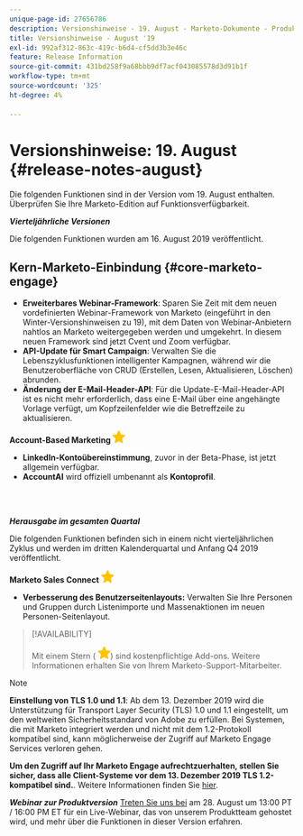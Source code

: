 ```yaml
---
unique-page-id: 27656786
description: Versionshinweise - 19. August - Marketo-Dokumente - Produktdokumentation
title: Versionshinweise - August '19
exl-id: 992af312-863c-419c-b6d4-cf5dd3b3e46c
feature: Release Information
source-git-commit: 431bd258f9a68bbb9df7acf043085578d3d91b1f
workflow-type: tm+mt
source-wordcount: '325'
ht-degree: 4%

---
```


# Versionshinweise: 19. August {#release-notes-august}

Die folgenden Funktionen sind in der Version vom 19. August enthalten. Überprüfen Sie Ihre Marketo-Edition auf Funktionsverfügbarkeit.

**_Vierteljährliche Versionen_**

Die folgenden Funktionen wurden am 16. August 2019 veröffentlicht.

## Kern-Marketo-Einbindung {#core-marketo-engage}

* **Erweiterbares Webinar-Framework**: Sparen Sie Zeit mit dem neuen vordefinierten Webinar-Framework von Marketo (eingeführt in den Winter-Versionshinweisen zu 19), mit dem Daten von Webinar-Anbietern nahtlos an Marketo weitergegeben werden und umgekehrt. In diesem neuen Framework sind jetzt Cvent und Zoom verfügbar.
* **API-Update für Smart Campaign**: Verwalten Sie die Lebenszyklusfunktionen intelligenter Kampagnen, während wir die Benutzeroberfläche von CRUD (Erstellen, Lesen, Aktualisieren, Löschen) abrunden.
* **Änderung der E-Mail-Header-API**: Für die Update-E-Mail-Header-API ist es nicht mehr erforderlich, dass eine E-Mail über eine angehängte Vorlage verfügt, um Kopfzeilenfelder wie die Betreffzeile zu aktualisieren.

**Account-Based Marketing** ![(Stern)](assets/yellow-star.png)

* **LinkedIn-Kontoübereinstimmung**, zuvor in der Beta-Phase, ist jetzt allgemein verfügbar.
* **AccountAI** wird offiziell umbenannt als **Kontoprofil**.

<br> 

**_Herausgabe im gesamten Quartal_**

Die folgenden Funktionen befinden sich in einem nicht vierteljährlichen Zyklus und werden im dritten Kalenderquartal und Anfang Q4 2019 veröffentlicht.

**Marketo Sales Connect** ![(Stern)](assets/yellow-star.png)

* **Verbesserung des Benutzerseitenlayouts:** Verwalten Sie Ihre Personen und Gruppen durch Listenimporte und Massenaktionen im neuen Personen-Seitenlayout.

>[!AVAILABILITY]
>
>Mit einem Stern ( ![(Stern)](assets/yellow-star.png)) sind kostenpflichtige Add-ons. Weitere Informationen erhalten Sie von Ihrem Marketo-Support-Mitarbeiter.

>[!NOTE]
>
>**Einstellung von TLS 1.0 und 1.1**: Ab dem 13. Dezember 2019 wird die Unterstützung für Transport Layer Security (TLS) 1.0 und 1.1 eingestellt, um den weltweiten Sicherheitsstandard von Adobe zu erfüllen. Bei Systemen, die mit Marketo integriert werden und nicht mit dem 1.2-Protokoll kompatibel sind, kann möglicherweise der Zugriff auf Marketo Engage Services verloren gehen.
>
>**Um den Zugriff auf Ihr Marketo Engage aufrechtzuerhalten, stellen Sie sicher, dass alle Client-Systeme vor dem 13. Dezember 2019 TLS 1.2-kompatibel sind.**. Weitere Informationen finden Sie [hier](https://nation.marketo.com/docs/DOC-7059-tls-10-11-deprecation-faq).

**_Webinar zur Produktversion_** [Treten Sie uns bei](https://engage.marketo.com/August_19_Release_Webinar.html) am 28. August um 13:00 PT / 16:00 PM ET für ein Live-Webinar, das von unserem Produktteam gehostet wird, und mehr über die Funktionen in dieser Version erfahren.
